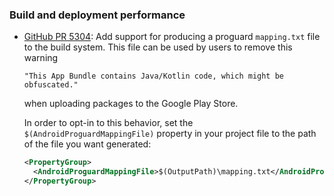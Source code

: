 ### Build and deployment performance

  * [GitHub PR 5304](https://github.com/xamarin/xamarin-android/pull/5304):
    Add support for producing a proguard `mapping.txt` file to the
    build system. This file can be used by users to remove this warning

        "This App Bundle contains Java/Kotlin code, which might be obfuscated."

    when uploading packages to the Google Play Store.

    In order to opt-in to this behavior, set the `$(AndroidProguardMappingFile)`
    property in your project file to the path of the file you want generated:

    ```xml
    <PropertyGroup>
      <AndroidProguardMappingFile>$(OutputPath)\mapping.txt</AndroidProguardMappingFile>
    </PropertyGroup>
    ```
